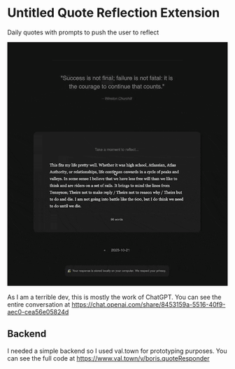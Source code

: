 # Untitled Quote Reflection Extension

Daily quotes with prompts to push the user to reflect

![screenshot](UQRE.gif)

As I am a terrible dev, this is mostly the work of ChatGPT. You can see the entire conversation at https://chat.openai.com/share/8453159a-5516-40f9-aec0-cea56e05824d

## Backend

I needed a simple backend so I used val.town for prototyping purposes. You can see the full code at https://www.val.town/v/boris.quoteResponder